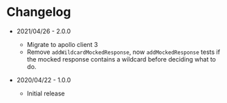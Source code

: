 # Changelog

- 2021/04/26 - 2.0.0

  - Migrate to apollo client 3
  - Remove `addWildcardMockedResponse`, now `addMockedResponse` tests if the mocked response contains a wildcard before deciding what to do.

- 2020/04/22 - 1.0.0
  - Initial release
